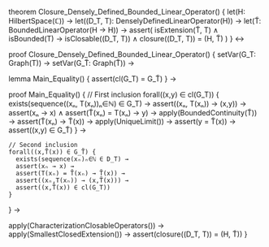 theorem Closure_Densely_Defined_Bounded_Linear_Operator() {
  let(H: HilbertSpace(ℂ)) →
  let((D_T, T): DenselyDefinedLinearOperator(H)) →
  let(T̃: BoundedLinearOperator(H → H)) →
  assert(
    isExtension(T̃, T) ∧
    isBounded(T) →
    isClosable((D_T, T)) ∧
    closure((D_T, T)) = (H, T̃)
  )
} ↔

proof Closure_Densely_Defined_Bounded_Linear_Operator() {
  setVar(G_T: Graph(T)) →
  setVar(G_T̃: Graph(T̃)) →
  
  lemma Main_Equality() {
    assert(cl(G_T) = G_T̃)
  } →

  proof Main_Equality() {
    // First inclusion
    forall((x,y) ∈ cl(G_T)) {
      exists(sequence((xₙ, T(xₙ))ₙ∈ℕ) ∈ G_T) →
      assert((xₙ, T(xₙ)) → (x,y)) →
      assert(xₙ → x) ∧ assert(T̃(xₙ) = T(xₙ) → y) →
      apply(BoundedContinuity(T̃)) →
      assert(T̃(xₙ) → T̃(x)) →
      apply(UniqueLimit()) →
      assert(y = T̃(x)) →
      assert((x,y) ∈ G_T̃)
    } →
    
    // Second inclusion
    forall((x,T̃(x)) ∈ G_T̃) {
      exists(sequence(xₙ)ₙ∈ℕ ∈ D_T) →
      assert(xₙ → x) →
      assert(T(xₙ) = T̃(xₙ) → T̃(x)) →
      assert((xₙ,T(xₙ)) → (x,T̃(x))) →
      assert((x,T̃(x)) ∈ cl(G_T))
    }
  } →
  
  apply(CharacterizationClosableOperators()) →
  apply(SmallestClosedExtension()) →
  assert(closure((D_T, T)) = (H, T̃))
}